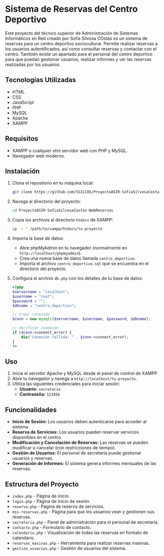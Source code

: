 # Sistema de Reservas del Centro Deportivo

Este proyecto del técnico superior de Administración de Sistemas Informáticos en Red creado por Sofía Silvosa COstas es un sistema de reservas para un centro deportivo sociocultural.
Permite realizar reservas a los usuarios autentificados, así como consultar reservas y contactar con el centro.
También existe un apartado para el personal del centro deportivo para que puedan gestionar usuarios, realizar informes y ver las reservas realizadas por los usuarios.

## Tecnologías Utilizadas

- HTML
- CSS
- JavaScript
- PHP
- MySQL
- Apache
- XAMPP

## Requisitos

- XAMPP o cualquier otro servidor web con PHP y MySQL.
- Navegador web moderno.

## Instalación

1. Clona el repositorio en tu máquina local:
    ```bash
    git clone https://github.com/SSILCOS/ProyectoASIR-SofiaSilvosaCostas-WebReservas.git
    ```

2. Navega al directorio del proyecto:
    ```bash
    cd ProyectoASIR-SofiaSilvosaCostas-WebReservas
    ```

3. Copia los archivos al directorio `htdocs` de XAMPP:
    ```bash
    cp -r * /path/to/xampp/htdocs/tu-proyecto
    ```

4. Importa la base de datos:
    - Abre phpMyAdmin en tu navegador (normalmente en `http://localhost/phpmyadmin`).
    - Crea una nueva base de datos llamada `centro_deportivo`.
    - Importa el archivo `centro_deportivo.sql` que se encuentra en el directorio del proyecto.

5. Configura el archivo `db.php` con los detalles de tu base de datos:
    ```php
    <?php
    $servername = "localhost";
    $username = "root";
    $password = "";
    $dbname = "centro_deportivo";

    // Crear conexión
    $conn = new mysqli($servername, $username, $password, $dbname);

    // Verificar conexión
    if ($conn->connect_error) {
        die("Conexión fallida: " . $conn->connect_error);
    }
    ?>
    ```

## Uso

1. Inicia el servidor Apache y MySQL desde el panel de control de XAMPP.
2. Abre tu navegador y navega a `http://localhost/tu-proyecto`.
3. Utiliza las siguientes credenciales para iniciar sesión:
    - **Usuario:** `secretario`
    - **Contraseña:** `123456`

## Funcionalidades

- **Inicio de Sesión:** Los usuarios deben autenticarse para acceder al sistema.
- **Reserva de Servicios:** Los usuarios pueden reservar servicios disponibles en el centro.
- **Modificación y Cancelación de Reservas:** Las reservas se pueden modificar o cancelar (con restricciones de tiempo).
- **Gestión de Usuarios:** El personal de secretaría puede gestionar usuarios y reservas.
- **Generación de Informes:** El sistema genera informes mensuales de las reservas.

## Estructura del Proyecto

- `index.php` - Página de inicio.
- `login.php` - Página de inicio de sesión.
- `reserva.php` - Página de reserva de servicios.
- `mis-reservas.php` - Página para que los usuarios vean y gestionen sus reservas.
- `secretaria.php` - Panel de administración para el personal de secretaría.
- `contacto.php` - Formulario de contacto.
- `calendario.php` - Visualización de todas las reservas en formato de calendario.
- `reservas_masivas.php` - Herramienta para realizar reservas masivas.
- `gestion_usuarios.php` - Gestión de usuarios del sistema.
